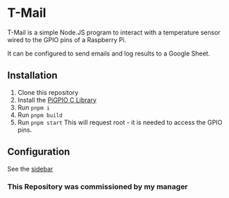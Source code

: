 # T-Mail

T-Mail is a simple Node.JS program to interact with a temperature sensor wired to the GPIO pins of a Raspberry Pi.

It can be configured to send emails and log results to a Google Sheet.

## Installation

1.  Clone this repository
2.  Install the [PiGPIO C Library](https://github.com/joan2937/pigpio)
3.  Run `pnpm i`
4.  Run `pnpm build`
5.  Run `pnpm start` This will request root - it is needed to access the GPIO pins.

## Configuration

See the [sidebar](_sidebar.md)

### This Repository was commissioned by my manager
